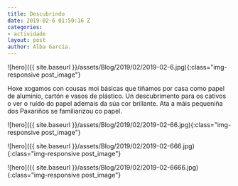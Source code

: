 ```yaml
---
title: Descubrindo
date: 2019-02-6 01:50:16 Z
categories:
- actividade
layout: post
author: Alba García.
---
```


![hero]({{ site.baseurl }}/assets/Blog/2019/02/2019-02-6.jpg){:class="img-responsive post_image"}
<br>

Hoxe xogamos con cousas moi básicas que tiñamos por casa como papel de aluminio, cartón e vasos de plástico. Un descubrimento para os cativos o ver o ruído do papel ademais da súa cor brillante.
Ata a máis pequeniña dos Paxariños se familiarizou co papel.

![hero]({{ site.baseurl }}/assets/Blog/2019/02/2019-02-66.jpg){:class="img-responsive post_image"}
<br>

![hero]({{ site.baseurl }}/assets/Blog/2019/02/2019-02-666.jpg){:class="img-responsive post_image"}
<br>

![hero]({{ site.baseurl }}/assets/Blog/2019/02/2019-02-6666.jpg){:class="img-responsive post_image"}
<br>
